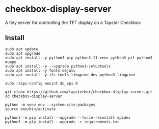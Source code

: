 # checkbox-display-server
A tiny server for controlling the TFT display on a Tapster Checkbox

## Install
```console
sudo apt update
sudo apt upgrade
sudo apt install -y python3-pip python3.11-venv python3-pil python3-numpy
sudo apt install -y --upgrade python3-setuptools
sudo apt install -y fonts-dejavu
sudo apt install -y i2c-tools libgpiod-dev python3-libgpiod

sudo raspi-config nonint do_spi 0

git clone https://github.com/tapsterbot/checkbox-display-server.git
cd checkbox-display-server

python -m venv env --system-site-packages
source env/bin/activate

python3 -m pip install --upgrade --force-reinstall spidev
python3 -m pip install --upgrade -r requirements.txt
```
